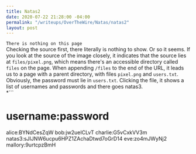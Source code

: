 ```yaml
---
title: Natas2
date: 2020-07-22 21:28:00 -04:00
permalink: "/writeups/OverTheWire/Natas/natas2"
layout: post
---
```


`There is nothing on this page `
<br/>
Checking the source first, there literally is nothing to show. Or so it seems. If you look at the source of the image closely, it indicates that the source lies at `files/pixel.png`, which means there's an accessible directory called `files` on the page. When appending `/files` to the end of the URL, it leads us to a page with a parent directory, with files `pixel.png` and `users.txt`. Obviously, the password must lie in `users.txt`. Clicking the file, it shows a list of usernames and passwords and there goes natas3. 
<br/>
*```
# username:password
alice:BYNdCesZqW
bob:jw2ueICLvT
charlie:G5vCxkVV3m
natas3:sJIJNW6ucpu6HPZ1ZAchaDtwd7oGrD14
eve:zo4mJWyNj2
mallory:9urtcpzBmH
```*